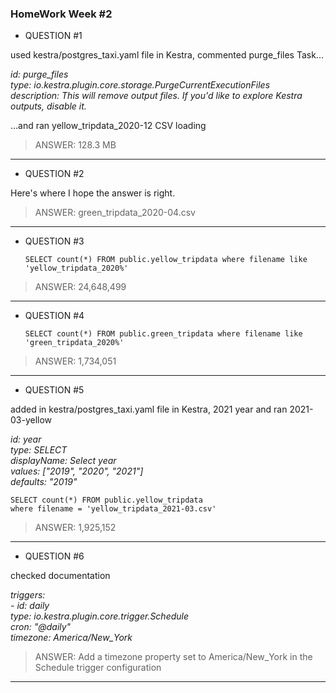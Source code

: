### HomeWork Week #2

- QUESTION #1

used kestra/postgres_taxi.yaml file in Kestra, commented purge_files Task...

*id: purge_files*<br>
*type: io.kestra.plugin.core.storage.PurgeCurrentExecutionFiles*<br>
*description: This will remove output files. If you'd like to explore Kestra outputs, disable it.*

...and ran yellow_tripdata_2020-12 CSV loading

> ANSWER: 128.3 MB

--------------------

- QUESTION #2

Here's where I hope the answer is right.

> ANSWER: green_tripdata_2020-04.csv

--------------------

- QUESTION #3

  `SELECT count(*) FROM public.yellow_tripdata where filename like 'yellow_tripdata_2020%'`

> ANSWER: 24,648,499

--------------------

- QUESTION #4

  `SELECT count(*) FROM public.green_tripdata where filename like 'green_tripdata_2020%'`

> ANSWER: 1,734,051

--------------------

- QUESTION #5

added in kestra/postgres_taxi.yaml file in Kestra, 2021 year and ran 2021-03-yellow

*id: year*<br>
*type: SELECT*<br>
*displayName: Select year*<br>
*values: ["2019", "2020", "2021"]*<br>
*defaults: "2019"*


    SELECT count(*) FROM public.yellow_tripdata
    where filename = 'yellow_tripdata_2021-03.csv'


> ANSWER: 1,925,152

--------------------

- QUESTION #6

checked documentation

*triggers:*<br>
  *- id: daily*<br>
    *type: io.kestra.plugin.core.trigger.Schedule*<br>
    *cron: "@daily"*<br>
    *timezone: America/New_York*

> ANSWER: Add a timezone property set to America/New_York in the Schedule trigger configuration

--------------------


